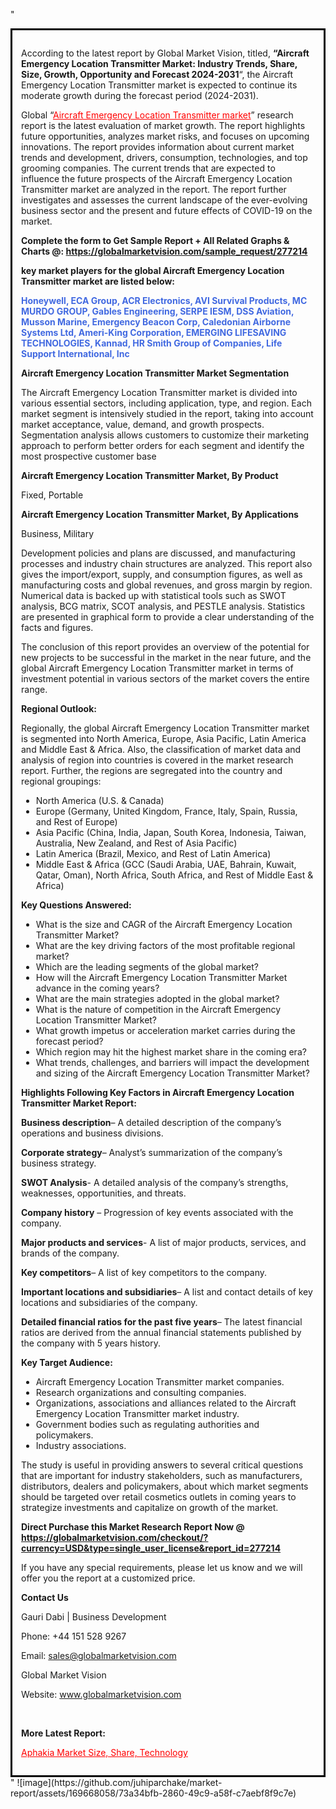 "<div style='border: 3px solid black; padding: 1em;'>

According to the latest report by Global Market Vision, titled, <strong>“Aircraft Emergency Location Transmitter Market: Industry Trends, Share, Size, Growth, Opportunity and Forecast 2024-2031</strong>“, the Aircraft Emergency Location Transmitter market is expected to continue its moderate growth during the forecast period (2024-2031).

Global “<a style='color: #ff0000;' href='https://globalmarketvision.com/reports/global-aircraft-emergency-location-transmitter-market/277214'>Aircraft Emergency Location Transmitter market</a>” research report is the latest evaluation of market growth. The report highlights future opportunities, analyzes market risks, and focuses on upcoming innovations. The report provides information about current market trends and development, drivers, consumption, technologies, and top grooming companies. The current trends that are expected to influence the future prospects of the Aircraft Emergency Location Transmitter market are analyzed in the report. The report further investigates and assesses the current landscape of the ever-evolving business sector and the present and future effects of COVID-19 on the market.

<strong>Complete the form to Get Sample Report + All Related Graphs &amp; Charts @: <a style='color: #ff0000;' href='https://globalmarketvision.com/sample_request/277214?utm_source=linkedinPulse&utm_medium=SN&utm_campaign=SN'><strong>https://globalmarketvision.com/sample_request/277214</strong></a></strong>

<strong>key market players for the global Aircraft Emergency Location Transmitter market are listed below:</strong>

<strong style='color: #4169e1;'>Honeywell, ECA Group, ACR Electronics, AVI Survival Products, MC MURDO GROUP, Gables Engineering, SERPE IESM, DSS Aviation, Musson Marine, Emergency Beacon Corp, Caledonian Airborne Systems Ltd, Ameri-King Corporation, EMERGING LIFESAVING TECHNOLOGIES, Kannad, HR Smith Group of Companies, Life Support International, Inc</strong>

<strong>Aircraft Emergency Location Transmitter Market Segmentation</strong>

The Aircraft Emergency Location Transmitter market is divided into various essential sectors, including application, type, and region. Each market segment is intensively studied in the report, taking into account market acceptance, value, demand, and growth prospects. Segmentation analysis allows customers to customize their marketing approach to perform better orders for each segment and identify the most prospective customer base

<strong>Aircraft Emergency Location Transmitter Market, By Product</strong>

Fixed, Portable

<strong>Aircraft Emergency Location Transmitter Market, By Applications</strong>

Business, Military

Development policies and plans are discussed, and manufacturing processes and industry chain structures are analyzed. This report also gives the import/export, supply, and consumption figures, as well as manufacturing costs and global revenues, and gross margin by region. Numerical data is backed up with statistical tools such as SWOT analysis, BCG matrix, SCOT analysis, and PESTLE analysis. Statistics are presented in graphical form to provide a clear understanding of the facts and figures.

The conclusion of this report provides an overview of the potential for new projects to be successful in the market in the near future, and the global Aircraft Emergency Location Transmitter market in terms of investment potential in various sectors of the market covers the entire range.

<strong>Regional Outlook:</strong>

Regionally, the global Aircraft Emergency Location Transmitter market is segmented into North America, Europe, Asia Pacific, Latin America and Middle East &amp; Africa. Also, the classification of market data and analysis of region into countries is covered in the market research report. Further, the regions are segregated into the country and regional groupings:
<ul>
  <li>North America (U.S. &amp; Canada)</li>
  <li>Europe (Germany, United Kingdom, France, Italy, Spain, Russia, and Rest of Europe)</li>
  <li>Asia Pacific (China, India, Japan, South Korea, Indonesia, Taiwan, Australia, New Zealand, and Rest of Asia Pacific)</li>
  <li>Latin America (Brazil, Mexico, and Rest of Latin America)</li>
  <li>Middle East &amp; Africa (GCC (Saudi Arabia, UAE, Bahrain, Kuwait, Qatar, Oman), North Africa, South Africa, and Rest of Middle East &amp; Africa)</li>
</ul>
<strong>Key Questions Answered:</strong>
<ul>
  <li>What is the size and CAGR of the Aircraft Emergency Location Transmitter Market?</li>
  <li>What are the key driving factors of the most profitable regional market?</li>
  <li>Which are the leading segments of the global market?</li>
  <li>How will the Aircraft Emergency Location Transmitter Market advance in the coming years?</li>
  <li>What are the main strategies adopted in the global market?</li>
  <li>What is the nature of competition in the Aircraft Emergency Location Transmitter Market?</li>
  <li>What growth impetus or acceleration market carries during the forecast period?</li>
  <li>Which region may hit the highest market share in the coming era?</li>
  <li>What trends, challenges, and barriers will impact the development and sizing of the Aircraft Emergency Location Transmitter Market?</li>
</ul>
<strong>Highlights Following Key Factors in Aircraft Emergency Location Transmitter Market Report:</strong>

<strong>Business description</strong>– A detailed description of the company’s operations and business divisions.

<strong>Corporate strategy</strong>– Analyst’s summarization of the company’s business strategy.

<strong>SWOT Analysis</strong>- A detailed analysis of the company’s strengths, weaknesses, opportunities, and threats.

<strong>Company history</strong> – Progression of key events associated with the company.

<strong>Major products and services</strong>- A list of major products, services, and brands of the company.

<strong>Key competitors</strong>– A list of key competitors to the company.

<strong>Important locations and subsidiaries</strong>– A list and contact details of key locations and subsidiaries of the company.

<strong>Detailed financial ratios for the past five years</strong>– The latest financial ratios are derived from the annual financial statements published by the company with 5 years history.

<strong>Key Target Audience:</strong>
<ul>
  <li>Aircraft Emergency Location Transmitter market companies.</li>
  <li>Research organizations and consulting companies.</li>
  <li>Organizations, associations and alliances related to the Aircraft Emergency Location Transmitter market industry.</li>
  <li>Government bodies such as regulating authorities and policymakers.</li>
  <li>Industry associations.</li>
</ul>
The study is useful in providing answers to several critical questions that are important for industry stakeholders, such as manufacturers, distributors, dealers and policymakers, about which market segments should be targeted over retail cosmetics outlets in coming years to strategize investments and capitalize on growth of the market.

<strong>Direct Purchase this Market Research Report Now @ </strong><strong><a style='color: #ff0000;' href='https://globalmarketvision.com/checkout/?currency=USD&type=single_user_license&report_id=277214?utm_source=linkedinPulse&utm_medium=SN&utm_campaign=SN'><strong>https://globalmarketvision.com/checkout/?currency=USD&type=single_user_license&report_id=277214</strong></a></strong>

If you have any special requirements, please let us know and we will offer you the report at a customized price.
<p id='ember58' class='ember-view reader-content-blocks__paragraph'><strong>Contact Us</strong></p>
<p id='ember59' class='ember-view reader-content-blocks__paragraph'>Gauri Dabi | Business Development</p>
<p id='ember60' class='ember-view reader-content-blocks__paragraph'>Phone: +44 151 528 9267</p>
Email: <a href='mailto:sales@globalmarketvision.com'>sales@globalmarketvision.com</a>

Global Market Vision

Website: <a href='http://www.globalmarketvision.com'>www.globalmarketvision.com</a>

&nbsp;

<strong>More Latest Report:</strong>

<a style='color: #ff0000;' href='https://medium.com/@apurvashinde1994/aphakia-market-size-share-technology-e16ee9b7210e'>Aphakia Market Size, Share, Technology</a>

</div>"
![image](https://github.com/juhiparchake/market-report/assets/169668058/73a34bfb-2860-49c9-a58f-c7aebf8f9c7e)
